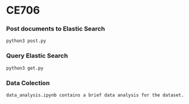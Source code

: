 # CE706

### Post documents to Elastic Search
```
python3 post.py
```
### Query Elastic Search
```
python3 get.py
```
### Data Colection 
```
data_analysis.ipynb contains a brief data analysis for the dataset.
```